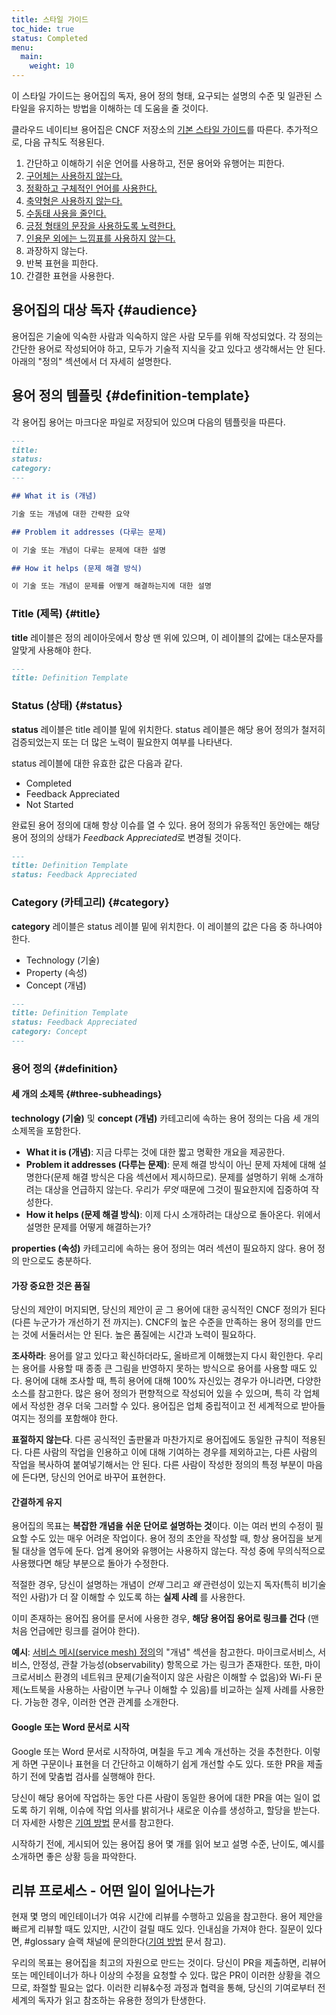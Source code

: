 ```yaml
---
title: 스타일 가이드
toc_hide: true
status: Completed
menu:
  main:
    weight: 10
---
```


이 스타일 가이드는 용어집의 독자, 용어 정의 형태, 요구되는 설명의 수준 및 일관된 스타일을 유지하는 방법을 이해하는 데 도움을 줄 것이다.

클라우드 네이티브 용어집은 CNCF 저장소의 [기본 스타일 가이드](https://github.com/cncf/foundation/blob/master/style-guide.md)를 따른다. 추가적으로, 다음 규칙도 적용된다.

1. 간단하고 이해하기 쉬운 언어를 사용하고, 전문 용어와 유행어는 피한다.
2. [구어체는 사용하지 않는다.](https://en.wikipedia.org/wiki/Colloquialism)
3. [정확하고 구체적인 언어를 사용한다.](https://guidetogrammar.org/grammar/composition/abstract.htm)
4. [축약형은 사용하지 않는다.](https://en.wikipedia.org/wiki/Contraction_(grammar))
5. [수동태 사용을 줄인다.](https://www.ef.com/ca/english-resources/english-grammar/passive-voice/)
6. [긍정 형태의 문장을 사용하도록 노력한다.](https://examples.yourdictionary.com/positive-sentence-examples.html)
7. [인용문 외에는 느낌표를 사용하지 않는다.](https://www.grammarly.com/blog/exclamation-mark/)
8. 과장하지 않는다.
9. 반복 표현을 피한다.
10. 간결한 표현을 사용한다.

## 용어집의 대상 독자 {#audience}

용어집은 기술에 익숙한 사람과 익숙하지 않은 사람 모두를 위해 작성되었다. 각 정의는 간단한 용어로 작성되어야 하고, 모두가 기술적 지식을 갖고 있다고 생각해서는 안 된다. 아래의 "정의" 섹션에서 더 자세히 설명한다.

## 용어 정의 템플릿 {#definition-template}

각 용어집 용어는 마크다운 파일로 저장되어 있으며 다음의 템플릿을 따른다.

```md
---
title: 
status: 
category: 
---

## What it is (개념)

기술 또는 개념에 대한 간략한 요약

## Problem it addresses (다루는 문제)

이 기술 또는 개념이 다루는 문제에 대한 설명

## How it helps (문제 해결 방식)

이 기술 또는 개념이 문제를 어떻게 해결하는지에 대한 설명
```

### Title (제목) {#title}

**title** 레이블은 정의 레이아웃에서 항상 맨 위에 있으며, 이 레이블의 값에는 대소문자를 알맞게 사용해야 한다.

```md
---
title: Definition Template
```

### Status (상태) {#status}

**status** 레이블은 title 레이블 밑에 위치한다. status 레이블은 해당 용어 정의가 철저히 검증되었는지 또는 더 많은 노력이 필요한지 여부를 나타낸다.

status 레이블에 대한 유효한 값은 다음과 같다.

- Completed
- Feedback Appreciated 
- Not Started

완료된 용어 정의에 대해 항상 이슈를 열 수 있다. 용어 정의가 유동적인 동안에는 해당 용어 정의의 상태가 *Feedback Appreciated*로 변경될 것이다.

```md
---
title: Definition Template
status: Feedback Appreciated
```

### Category (카테고리) {#category}

**category** 레이블은 status 레이블 밑에 위치한다. 이 레이블의 값은 다음 중 하나여야 한다.

- Technology (기술)
- Property (속성)
- Concept (개념)

```md
---
title: Definition Template
status: Feedback Appreciated
category: Concept
---
```

### 용어 정의 {#definition}

#### 세 개의 소제목 {#three-subheadings}

**technology (기술)** 및 **concept (개념)** 카테고리에 속하는 용어 정의는 다음 세 개의 소제목을 포함한다.

- **What it is (개념)**: 지금 다루는 것에 대한 짧고 명확한 개요을 제공한다.
- **Problem it addresses (다루는 문제)**: 문제 해결 방식이 아닌 문제 자체에 대해 설명한다(문제 해결 방식은 다음 섹션에서 제시하므로). 문제를 설명하기 위해 소개하려는 대상을 언급하지 않는다. 우리가 *무엇* 때문에 그것이 필요한지에 집중하여 작성한다.
- **How it helps (문제 해결 방식)**: 이제 다시 소개하려는 대상으로 돌아온다. 위에서 설명한 문제를 어떻게 해결하는가?

**properties (속성)** 카테고리에 속하는 용어 정의는 여러 섹션이 필요하지 않다. 용어 정의 만으로도 충분하다.

#### 가장 중요한 것은 품질

당신의 제안이 머지되면, 당신의 제안이 곧 그 용어에 대한 공식적인 CNCF 정의가 된다(다른 누군가가 개선하기 전 까지는). CNCF의 높은 수준을 만족하는 용어 정의를 만드는 것에 서둘러서는 안 된다. 높은 품질에는 시간과 노력이 필요하다.

**조사하라**: 용어를 알고 있다고 확신하더라도, 올바르게 이해했는지 다시 확인한다. 우리는 용어를 사용할 때 종종 큰 그림을 반영하지 못하는 방식으로 용어를 사용할 때도 있다. 용어에 대해 조사할 때, 특히 용어에 대해 100% 자신있는 경우가 아니라면, 다양한 소스를 참고한다. 많은 용어 정의가 편향적으로 작성되어 있을 수 있으며, 특히 각 업체에서 작성한 경우 더욱 그러할 수 있다. 용어집은 업체 중립적이고 전 세계적으로 받아들여지는 정의를 포함해야 한다.

**표절하지 않는다**. 다른 공식적인 출판물과 마찬가지로 용어집에도 동일한 규칙이 적용된다. 다른 사람의 작업을 인용하고 이에 대해 기여하는 경우를 제외하고는, 다른 사람의 작업을 복사하여 붙여넣기해서는 안 된다. 다른 사람이 작성한 정의의 특정 부분이 마음에 든다면, 당신의 언어로 바꾸어 표현한다.

#### 간결하게 유지

용어집의 목표는 **복잡한 개념을 쉬운 단어로 설명하는 것**이다. 이는 여러 번의 수정이 필요할 수도 있는 매우 어려운 작업이다. 용어 정의 초안을 작성할 때, 항상 용어집을 보게 될 대상을 염두에 둔다. 업계 용어와 유행어는 사용하지 않는다. 작성 중에 무의식적으로 사용했다면 해당 부분으로 돌아가 수정한다.

적절한 경우, 당신이 설명하는 개념이 *언제* 그리고 *왜* 관련성이 있는지 독자(특히 비기술적인 사람)가 더 잘 이해할 수 있도록 하는 **실제 사례** 를 사용한다.

이미 존재하는 용어집 용어를 문서에 사용한 경우, **해당 용어집 용어로 링크를 건다** (맨 처음 언급에만 링크를 걸어야 한다).

**예시**: [서비스 메시(service mesh) 정의](/ko/service-mesh/)의 "개념" 섹션을 참고한다. 마이크로서비스, 서비스, 안정성, 관찰 가능성(observability) 항목으로 가는 링크가 존재한다. 또한, 마이크로서비스 환경의 네트워크 문제(기술적이지 않은 사람은 이해할 수 없음)와 Wi-Fi 문제(노트북을 사용하는 사람이면 누구나 이해할 수 있음)를 비교하는 실제 사례를 사용한다. 가능한 경우, 이러한 연관 관계를 소개한다.

#### Google 또는 Word 문서로 시작

Google 또는 Word 문서로 시작하여, 며칠을 두고 계속 개선하는 것을 추천한다. 이렇게 하면 구문이나 표현을 더 간단하고 이해하기 쉽게 개선할 수도 있다. 또한 PR을 제출하기 전에 맞춤법 검사를 실행해야 한다.

당신이 해당 용어에 작업하는 동안 다른 사람이 동일한 용어에 대한 PR을 여는 일이 없도록 하기 위해, 이슈에 작업 의사를 밝히거나 새로운 이슈를 생성하고, 할당을 받는다. 더 자세한 사항은 [기여 방법](/ko/contribute/) 문서를 참고한다.

시작하기 전에, 게시되어 있는 용어집 용어 몇 개를 읽어 보고 설명 수준, 난이도, 예시를 소개하면 좋은 상황 등을 파악한다.

## 리뷰 프로세스 - 어떤 일이 일어나는가

현재 몇 명의 메인테이너가 여유 시간에 리뷰를 수행하고 있음을 참고한다. 용어 제안을 빠르게 리뷰할 때도 있지만, 시간이 걸릴 때도 있다. 인내심을 가져야 한다. 질문이 있다면, #glossary 슬랙 채널에 문의한다([기여 방법](/ko/contribute/) 문서 참고).

우리의 목표는 용어집을 최고의 자원으로 만드는 것이다. 당신이 PR을 제출하면, 리뷰어 또는 메인테이너가 하나 이상의 수정을 요청할 수 있다. 많은 PR이 이러한 상황을 겪으므로, 좌절할 필요는 없다. 이러한 리뷰&수정 과정과 협력을 통해, 당신의 기여로부터 전 세계의 독자가 읽고 참조하는 유용한 정의가 탄생한다.
